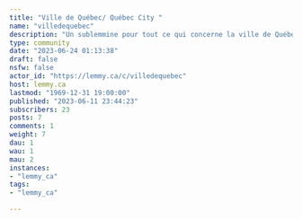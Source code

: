 ```yaml
---
title: "Ville de Québec/ Québec City " 
name: "villedequebec"
description: "Un sublemmine pour tout ce qui concerne la ville de Québec et les environs A sublemmy for everything about Quebec City and surrounding areas "
type: community
date: "2023-06-24 01:13:38"
draft: false
nsfw: false
actor_id: "https://lemmy.ca/c/villedequebec"
host: lemmy.ca
lastmod: "1969-12-31 19:00:00"
published: "2023-06-11 23:44:23"
subscribers: 23
posts: 7
comments: 1
weight: 7
dau: 1
wau: 1
mau: 2
instances:
- "lemmy_ca"
tags: 
- "lemmy_ca"

---
```

